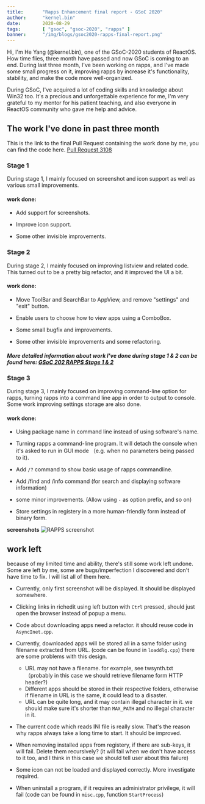```yaml
---
title:       "Rapps Enhancement final report - GSoC 2020"
author:      "kernel.bin"
date:        2020-08-29
tags:        [ "gsoc", "gsoc-2020", "rapps" ]
banner:      "/img/blogs/gsoc2020-rapps-final-report.png"
---
```


Hi, I'm He Yang (@kernel.bin), one of the GSoC-2020 students of ReactOS.
How time flies, three month have passed and now GSoC is coming to an end. During last three month, I've been working on rapps, and I've made some small progress on it, improving rapps by increase it's functionality, stability, and make the code more well-organized.

During GSoC, I've acquired a lot of coding skills and knowledge about Win32 too. It's a precious and unforgettable experience for me, I'm very grateful to my mentor for his patient teaching, and also everyone in ReactOS community who gave me help and advice.

## The work I've done in past three month

This is the link to the final Pull Request containing the work done by me, you can find the code here.
[Pull Request 3108](https://github.com/reactos/reactos/pull/3108)

### Stage 1

During stage 1, I mainly focused on screenshot and icon support as well as various small improvements.

#### work done:
- Add support for screenshots. 

- Improve icon support. 

- Some other invisible improvements.

### Stage 2

During stage 2, I mainly focused on improving listview and related code. This turned out to be a pretty big refactor, and it improved the UI a bit.

#### work done:
- Move ToolBar and SearchBar to AppView, and remove "settings" and "exit" button.

- Enable users to choose how to view apps using a ComboBox.

- Some small bugfix and improvements. 

- Some other invisible improvements and some refactoring.

##### More detailed information about work I've done during stage 1 & 2 can be found here: [GSoC 202 RAPPS Stage 1 & 2](/blogs/gsoc-2020-rapps-stage12/)

### Stage 3

During stage 3, I mainly focused on improving command-line option for rapps, turning rapps into a command line app in order to output to console. Some work improving settings storage are also done.

#### work done:

- Using package name in command line instead of using software's name.

- Turning rapps a command-line program. It will detach the console when it's asked to run in GUI mode （e.g. when no parameters being passed to it).

- Add ```/?``` command to show basic usage of rapps commandline.

- Add /find and /info command (for search and displaying software information)

- some minor improvements. (Allow using ```-``` as option prefix, and so on)

- Store settings in registery in a more human-friendly form instead of binary form.

**screenshots**
![RAPPS screenshot](/img/blogs/gsoc2020-rapps-final-report.png)

## work left
because of my limited time and ability, there's still some work left undone. Some are left by me, some are bugs/imperfection I discovered and don't have time to fix. I will list all of them here.


- Currently, only first screenshot will be displayed. It should be displayed somewhere.

- Clicking links in richedit using left button with ```Ctrl``` pressed, should just open the browser instead of popup a menu.

- Code about downloading apps need a refactor. it should reuse code in ```AsyncInet.cpp```.

- Currently, downloaded apps will be stored all in a same folder using filename extracted from URL. (code can be found in ```loaddlg.cpp```) there are some problems with this design. 

    - URL may not have a filename. for example, see twsynth.txt （probably in this case we should retrieve filename form HTTP header?)
    - Different apps should be stored in their respective folders, otherwise if filename in URL is the same, it could lead to a disaster.
    - URL can be quite long, and it may contain illegal character in it. we should make sure it's shorter than ```MAX_PATH``` and no illegal character in it.

- The current code which reads INI file is really slow. That's the reason why rapps always take a long time to start. It should be improved.

- When removing installed apps from registery, if there are sub-keys, it will fail. Delete them recursively? (it will fail when we don't have access to it too, and I think in this case we should tell user about this failure)

- Some icon can not be loaded and displayed correctly. More investigate required.

- When uninstall a program, if it requires an administrator privilege, it will fail (code can be found in ```misc.cpp```,  function ```StartProcess```)